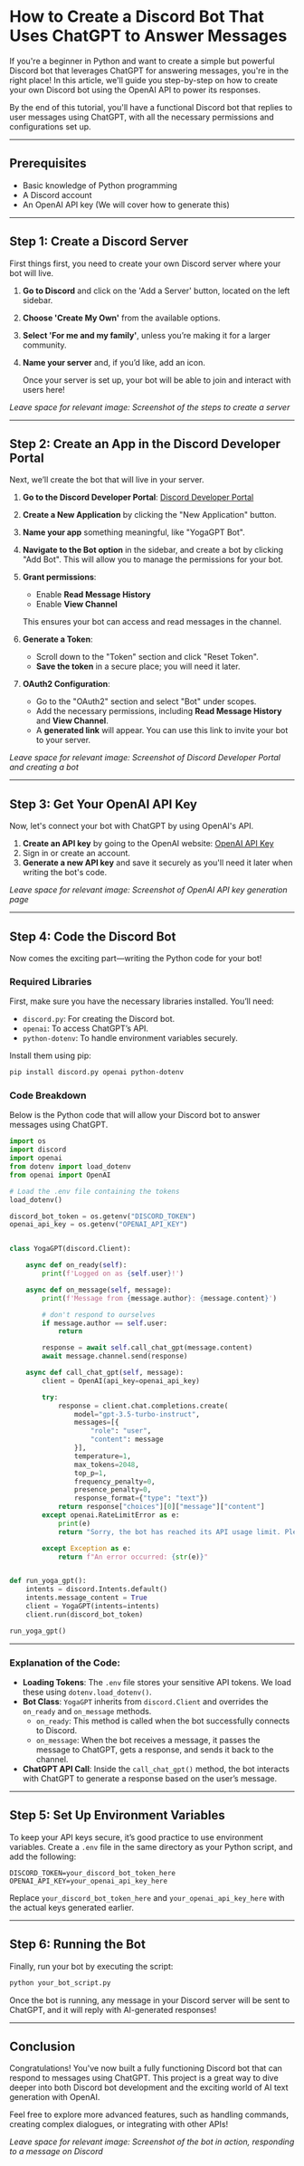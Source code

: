 # How to Create a Discord Bot That Uses ChatGPT to Answer Messages

If you're a beginner in Python and want to create a simple but powerful Discord bot that leverages ChatGPT for answering messages, you're in the right place! In this article, we'll guide you step-by-step on how to create your own Discord bot using the OpenAI API to power its responses.

By the end of this tutorial, you'll have a functional Discord bot that replies to user messages using ChatGPT, with all the necessary permissions and configurations set up.

---

## Prerequisites
- Basic knowledge of Python programming
- A Discord account
- An OpenAI API key (We will cover how to generate this)

---

## Step 1: Create a Discord Server

First things first, you need to create your own Discord server where your bot will live.

1. **Go to Discord** and click on the 'Add a Server' button, located on the left sidebar.
2. **Choose 'Create My Own'** from the available options.
3. **Select 'For me and my family'**, unless you’re making it for a larger community.
4. **Name your server** and, if you’d like, add an icon.
   
   Once your server is set up, your bot will be able to join and interact with users here!

*Leave space for relevant image: Screenshot of the steps to create a server*

---

## Step 2: Create an App in the Discord Developer Portal

Next, we’ll create the bot that will live in your server.

1. **Go to the Discord Developer Portal**: [Discord Developer Portal](https://discord.com/developers/docs/quick-start/getting-started#step-1-creating-an-app)
2. **Create a New Application** by clicking the "New Application" button.
3. **Name your app** something meaningful, like "YogaGPT Bot".
4. **Navigate to the Bot option** in the sidebar, and create a bot by clicking "Add Bot". This will allow you to manage the permissions for your bot.
5. **Grant permissions**:
   - Enable **Read Message History**
   - Enable **View Channel**

   This ensures your bot can access and read messages in the channel.

6. **Generate a Token**:
   - Scroll down to the "Token" section and click "Reset Token".
   - **Save the token** in a secure place; you will need it later.

7. **OAuth2 Configuration**:
   - Go to the "OAuth2" section and select "Bot" under scopes.
   - Add the necessary permissions, including **Read Message History** and **View Channel**.
   - A **generated link** will appear. You can use this link to invite your bot to your server.

*Leave space for relevant image: Screenshot of Discord Developer Portal and creating a bot*

---

## Step 3: Get Your OpenAI API Key

Now, let's connect your bot with ChatGPT by using OpenAI's API.

1. **Create an API key** by going to the OpenAI website: [OpenAI API Key](https://platform.openai.com/api-keys)
2. Sign in or create an account.
3. **Generate a new API key** and save it securely as you'll need it later when writing the bot's code.

*Leave space for relevant image: Screenshot of OpenAI API key generation page*

---

## Step 4: Code the Discord Bot

Now comes the exciting part—writing the Python code for your bot!

### Required Libraries
First, make sure you have the necessary libraries installed. You’ll need:
- `discord.py`: For creating the Discord bot.
- `openai`: To access ChatGPT’s API.
- `python-dotenv`: To handle environment variables securely.

Install them using pip:

```bash
pip install discord.py openai python-dotenv
```

### Code Breakdown

Below is the Python code that will allow your Discord bot to answer messages using ChatGPT.

```python
import os
import discord
import openai
from dotenv import load_dotenv
from openai import OpenAI

# Load the .env file containing the tokens
load_dotenv()

discord_bot_token = os.getenv("DISCORD_TOKEN")
openai_api_key = os.getenv("OPENAI_API_KEY")


class YogaGPT(discord.Client):

    async def on_ready(self):
        print(f'Logged on as {self.user}!')

    async def on_message(self, message):
        print(f'Message from {message.author}: {message.content}')

        # don't respond to ourselves
        if message.author == self.user:
            return

        response = await self.call_chat_gpt(message.content)
        await message.channel.send(response)

    async def call_chat_gpt(self, message):
        client = OpenAI(api_key=openai_api_key)

        try:
            response = client.chat.completions.create(
                model="gpt-3.5-turbo-instruct",
                messages=[{
                    "role": "user",
                    "content": message
                }],
                temperature=1,
                max_tokens=2048,
                top_p=1,
                frequency_penalty=0,
                presence_penalty=0,
                response_format={"type": "text"})
            return response["choices"][0]["message"]["content"]
        except openai.RateLimitError as e:
            print(e)
            return "Sorry, the bot has reached its API usage limit. Please try again later."

        except Exception as e:
            return f"An error occurred: {str(e)}"


def run_yoga_gpt():
    intents = discord.Intents.default()
    intents.message_content = True
    client = YogaGPT(intents=intents)
    client.run(discord_bot_token)

run_yoga_gpt()
```

---

### Explanation of the Code:
- **Loading Tokens**: The `.env` file stores your sensitive API tokens. We load these using `dotenv.load_dotenv()`.
- **Bot Class**: `YogaGPT` inherits from `discord.Client` and overrides the `on_ready` and `on_message` methods. 
    - `on_ready`: This method is called when the bot successfully connects to Discord.
    - `on_message`: When the bot receives a message, it passes the message to ChatGPT, gets a response, and sends it back to the channel.
- **ChatGPT API Call**: Inside the `call_chat_gpt()` method, the bot interacts with ChatGPT to generate a response based on the user’s message.

---

## Step 5: Set Up Environment Variables

To keep your API keys secure, it’s good practice to use environment variables. Create a `.env` file in the same directory as your Python script, and add the following:

```
DISCORD_TOKEN=your_discord_bot_token_here
OPENAI_API_KEY=your_openai_api_key_here
```

Replace `your_discord_bot_token_here` and `your_openai_api_key_here` with the actual keys generated earlier.

---

## Step 6: Running the Bot

Finally, run your bot by executing the script:

```bash
python your_bot_script.py
```

Once the bot is running, any message in your Discord server will be sent to ChatGPT, and it will reply with AI-generated responses!

---

## Conclusion

Congratulations! You've now built a fully functioning Discord bot that can respond to messages using ChatGPT. This project is a great way to dive deeper into both Discord bot development and the exciting world of AI text generation with OpenAI.

Feel free to explore more advanced features, such as handling commands, creating complex dialogues, or integrating with other APIs!

*Leave space for relevant image: Screenshot of the bot in action, responding to a message on Discord*